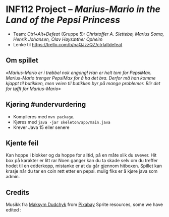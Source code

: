 # INF112 Project – _Marius-Mario in the Land of the Pepsi Princess_

- Team: _Ctrl+Alt+Defeat_ (Gruppe 5): _Christoffer A. Slettebø, Marius Soma, Henrik Johansen, Olav Høysæther Opheim_
- Lenke til https://trello.com/b/naQJzzQZ/ctrlaltdefeat

## Om spillet

_«Marius-Mario er i trøbbel nok engong! Han er helt tom for PepsiMax. Marius-Mario trenger PepsiMax for å ha det bra. Derfor må han komme kjappt til butikken, men veien til butikken byr på mange problemer. Blir det for tøfft for Marius-Mario»_

## Kjøring #undervurdering

- Kompileres med `mvn package`.
- Kjøres med `java -jar skeleton/app/main.java`
- Krever Java 15 eller senere

## Kjente feil

Kan hoppe i blokker og da hoppe for alltid, på en måte slik du svever. 
Hit box på karakter er litt rar
Noen ganger kan du ta skade selv om du treffer hodet til en edderkopp, mistanke er at du går gjennom hitboxen.
Spillet kan krasje når du tar en coin rett etter en pepsi. mulig fiks er å kjøre java som admin.

## Credits
Musikk fra <a href="https://pixabay.com/users/white_records-32584949/?utm_source=link-attribution&utm_medium=referral&utm_campaign=music&utm_content=164702">Maksym Dudchyk</a> from <a href="https://pixabay.com//?utm_source=link-attribution&utm_medium=referral&utm_campaign=music&utm_content=164702">Pixabay</a>
Sprite resources, some we have edited : <a href= https://www.spriters-resource.com/nes/supermariobros/sheet/52571> </a>
